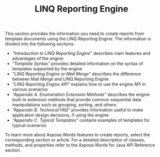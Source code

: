 ﻿---
title: LINQ Reporting Engine
description: "Aspose.Words for Java provides the ability to create reports from template documents using the LINQ Reporting Engine. Learn more about the supported features."
type: docs
weight: 50
aliases:
  - /java/linq-reporting-engine-programmers-guide/
  - /java/about-this-guide/
url: /java/linq-reporting-engine/
aliases:
 - /java/linq-reporting-engine-programmers-guide/
 - /java/about-this-guide/
---

This section provides the information you need to create reports from template documents using the LINQ Reporting Engine. The information is divided into the following sections:

- *“Introduction to LINQ Reporting Engine”* describes main features and advantages of the engine
- *"Template Syntax"* provides detailed information on the syntax of templates supported by the engine
- *"LINQ Reporting Engine or Mail Merge"* describes the difference between Mail Merge and LINQ Reporting Engine
- *“LINQ Reporting Engine API”* explains how to use the engine API in various scenarios
- *“Appendix A. Enumeration Extension Methods”* describes the engine built-in extension methods that provide common sequential data manipulations such as grouping, sorting, and others
- *“Appendix B. Technical FAQ”* provides information useful to make application design decisions, if using the engine
- *“Appendix C. Typical Templates”* contains examples of templates for typical scenarios

To learn more about Aspose.Words features to create reports, select the corresponding section or article. For a detailed description of classes, methods, and properties refer to the Aspose.Words for Java API Reference section.
